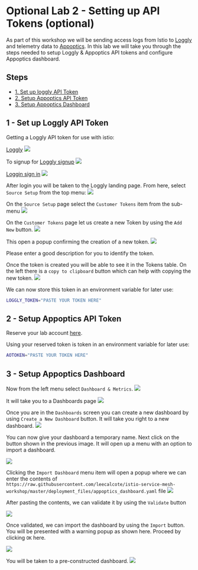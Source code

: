 # Optional Lab 2 - Setting up API Tokens (optional)

As part of this workshop we will be sending access logs from Istio to [Loggly](https://www.loggly.com/) and telemetry data to [Appoptics](https://www.appoptics.com/). In this lab we will take you through the steps needed to setup Loggly & Appoptics API tokens and configure Appoptics dashboard.

## Steps

* [1. Set up loggly API Token](#1)
* [2. Setup Appoptics API Token](#2)
* [3. Setup Appoptics Dashboard](#3)

## <a name="1"></a> 1 - Set up Loggly API Token


Getting a Loggly API token for use with istio:

[Loggly](https://www.loggly.com/)
![](img/loggly.png)

To signup for [Loggly signup](https://www.loggly.com/signup/)
![](img/loggly_signup.png)

[Loggin sign in](https://www.loggly.com/login/)
![](img/loggly_signin.png)

After login you will be taken to the Loggly landing page. From here, select `Source Setup` from the top menu: ![](img/loggly_landing_page.png)

On the `Source Setup` page select the `Customer Tokens` item from the sub-menu
![](img/loggly_source_setup.png)


On the `Customer Tokens` page let us create a new Token by using the `Add New` button.
![](img/loggly_customer_token.png)

This open a popup confirming the creation of a new token.
![](img/loggly_new_customer_token.png)

Please enter a good description for you to identify the token.

Once the token is created you will be able to see it in the Tokens table. On the left there is a `copy to clipboard` button which can help with copying the new token.
![](img/loggly_new_token.png)

We can now store this token in an environment variable for later use:
```sh
LOGGLY_TOKEN="PASTE YOUR TOKEN HERE"
```


## <a name="2"></a> 2 - Setup Appoptics API Token
Reserve your lab account [here](https://docs.google.com/spreadsheets/d/174haSpPTlDZeZLJTJRUeHZydgxpnTQScthtLLWMj3mc/edit?usp=sharing).

Using your reserved token is token in an environment variable for later use:
```sh
AOTOKEN="PASTE YOUR TOKEN HERE"
```

## <a name="3"></a> 3 - Setup Appoptics Dashboard

Now from the left menu select `Dashboard & Metrics`.
![](img/ao_dashboard_menu.png)

It will take you to a Dashboards page
![](img/ao_dashboard.png)

Once you are in the `Dashboards` screen you can create a new dashboard by using `Create a New Dashboard` button. It will take you right to a new dashboard.
![](img/ao_new_dashboard.png)

You can now give your dashboard a temporary name. Next click on the button shown in the previous image. It will open up a menu with an option to import a dashboard.

![](img/ao_import_menu.png)

Clicking the `Import Dashboard` menu item will open a popup where we can enter the contents of `https://raw.githubusercontent.com/leecalcote/istio-service-mesh-workshop/master/deployment_files/appoptics_dashboard.yaml` file
![](img/ao_import.png)

After pasting the contents, we can validate it by using the `Validate` button

![](img/ao_validate.png)

Once validated, we can import the dashboard by using the `Import` button. You will be presented with a warning popup as shown here. Proceed by clicking `OK` here.

![](img/ao_import_warning.png)

You will be taken to a pre-constructed dashboard.
![](img/ao_istio_dashboard.png)
